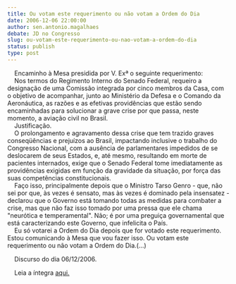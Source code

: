 ```yaml
---
title: Ou votam este requerimento ou não votam a Ordem do Dia
date: 2006-12-06 22:00:00
author: sen.antonio.magalhaes
debate: JD no Congresso
slug: ou-votam-este-requerimento-ou-nao-votam-a-ordem-do-dia
status: publish 
type: post
---
```


    Encaminho à Mesa presidida por V. Exª o seguinte requerimento:  
    Nos termos do Regimento Interno do Senado Federal, requeiro a designação de uma Comissão integrada por cinco membros da Casa, com o objetivo de acompanhar, junto ao Ministério da Defesa e o Comando da Aeronáutica, as razões e as efetivas providências que estão sendo encaminhadas para solucionar a grave crise por que passa, neste momento, a aviação civil no Brasil.   
    Justificação.   
     O prolongamento e agravamento dessa crise que tem trazido graves conseqüências e prejuízos ao Brasil, impactando inclusive o trabalho do Congresso Nacional, com a ausência de parlamentares impedidos de se deslocarem de seus Estados, e, até mesmo, resultando em morte de pacientes internados, exige que o Senado Federal tome imediatamente as providências exigidas em função da gravidade da situação, por força das suas competências constitucionais.  
    Faço isso, principalmente depois que o Ministro Tarso Genro - que, não sei por que, às vezes é sensato, mas às vezes é dominado pela insensatez - declarou que o Governo está tomando todas as medidas para combater a crise, mas que não faz isso tomado por uma pressa que ele chama "neurótica e temperamental". Não; é por uma preguiça governamental que está caracterizando este Governo, que infelicita o País.   
    Eu só votarei a Ordem do Dia depois que for votado este requerimento. Estou comunicando à Mesa que vou fazer isso. Ou votam este requerimento ou não votam a Ordem do Dia.(...)


    Discurso do dia 06/12/2006.  



    Leia a íntegra [aqui.](http://www.senado.gov.br/sf/atividade/plenario/sessao/disc/listaDisc.asp?s=210.4.52.O)


